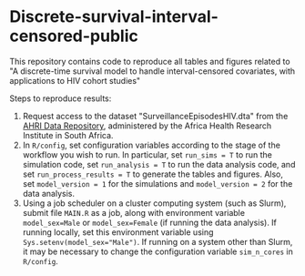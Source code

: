 # Discrete-survival-interval-censored-public

This repository contains code to reproduce all tables and figures related to "A discrete-time survival model to handle interval-censored covariates, with applications to HIV cohort studies"

Steps to reproduce results:
1) Request access to the dataset "SurveillanceEpisodesHIV.dta" from the [AHRI Data Repository](https://data.ahri.org/index.php/catalog/1183), administered by the Africa Health Research Institute in South Africa.
2) In `R/config`, set configuration variables according to the stage of the workflow you wish to run. In particular, set `run_sims = T` to run the simulation code, set `run_analysis = T` to run the data analysis code, and set `run_process_results = T` to generate the tables and figures. Also, set `model_version = 1` for the simulations and `model_version = 2` for the data analysis.
3) Using a job scheduler on a cluster computing system (such as Slurm), submit file `MAIN.R` as a job, along with environment variable `model_sex=Male` or `model_sex=Female` (if running the data analysis). If running locally, set this environment variable using `Sys.setenv(model_sex="Male")`. If running on a system other than Slurm, it may be necessary to change the configuration variable `sim_n_cores` in `R/config`.

